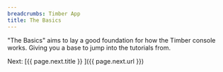 ```yaml
---
breadcrumbs: Timber App
title: The Basics
---
```


"The Basics" aims to lay a good foundation for how the Timber console works. Giving you
a base to jump into the tutorials from.


<div class="next">
  Next: [{{ page.next.title }} <i class="fa fa-arrow-circle-right" aria-hidden="true"></i>]({{ page.next.url }})
</div>